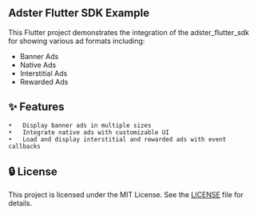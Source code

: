 ## Adster Flutter SDK Example

This Flutter project demonstrates the integration of the adster_flutter_sdk for showing various ad formats including:
- Banner Ads
- Native Ads
- Interstitial Ads
- Rewarded Ads

## ✨ Features
	•	Display banner ads in multiple sizes
	•	Integrate native ads with customizable UI
	•	Load and display interstitial and rewarded ads with event callbacks


## 🔒 License

This project is licensed under the MIT License. See the [LICENSE](https://pub.dev/packages/adster_flutter_sdk/license) file for details.